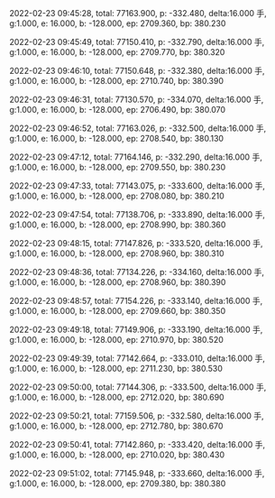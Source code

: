 2022-02-23 09:45:28, total: 77163.900, p: -332.480, delta:16.000 手, g:1.000, e: 16.000, b: -128.000, ep: 2709.360, bp: 380.230

2022-02-23 09:45:49, total: 77150.410, p: -332.790, delta:16.000 手, g:1.000, e: 16.000, b: -128.000, ep: 2709.770, bp: 380.320

2022-02-23 09:46:10, total: 77150.648, p: -332.380, delta:16.000 手, g:1.000, e: 16.000, b: -128.000, ep: 2710.740, bp: 380.390

2022-02-23 09:46:31, total: 77130.570, p: -334.070, delta:16.000 手, g:1.000, e: 16.000, b: -128.000, ep: 2706.490, bp: 380.070

2022-02-23 09:46:52, total: 77163.026, p: -332.500, delta:16.000 手, g:1.000, e: 16.000, b: -128.000, ep: 2708.540, bp: 380.130

2022-02-23 09:47:12, total: 77164.146, p: -332.290, delta:16.000 手, g:1.000, e: 16.000, b: -128.000, ep: 2709.550, bp: 380.230

2022-02-23 09:47:33, total: 77143.075, p: -333.600, delta:16.000 手, g:1.000, e: 16.000, b: -128.000, ep: 2708.080, bp: 380.210

2022-02-23 09:47:54, total: 77138.706, p: -333.890, delta:16.000 手, g:1.000, e: 16.000, b: -128.000, ep: 2708.990, bp: 380.360

2022-02-23 09:48:15, total: 77147.826, p: -333.520, delta:16.000 手, g:1.000, e: 16.000, b: -128.000, ep: 2708.960, bp: 380.310

2022-02-23 09:48:36, total: 77134.226, p: -334.160, delta:16.000 手, g:1.000, e: 16.000, b: -128.000, ep: 2708.960, bp: 380.390

2022-02-23 09:48:57, total: 77154.226, p: -333.140, delta:16.000 手, g:1.000, e: 16.000, b: -128.000, ep: 2709.660, bp: 380.350

2022-02-23 09:49:18, total: 77149.906, p: -333.190, delta:16.000 手, g:1.000, e: 16.000, b: -128.000, ep: 2710.970, bp: 380.520

2022-02-23 09:49:39, total: 77142.664, p: -333.010, delta:16.000 手, g:1.000, e: 16.000, b: -128.000, ep: 2711.230, bp: 380.530

2022-02-23 09:50:00, total: 77144.306, p: -333.500, delta:16.000 手, g:1.000, e: 16.000, b: -128.000, ep: 2712.020, bp: 380.690

2022-02-23 09:50:21, total: 77159.506, p: -332.580, delta:16.000 手, g:1.000, e: 16.000, b: -128.000, ep: 2712.780, bp: 380.670

2022-02-23 09:50:41, total: 77142.860, p: -333.420, delta:16.000 手, g:1.000, e: 16.000, b: -128.000, ep: 2710.020, bp: 380.430

2022-02-23 09:51:02, total: 77145.948, p: -333.660, delta:16.000 手, g:1.000, e: 16.000, b: -128.000, ep: 2709.380, bp: 380.380